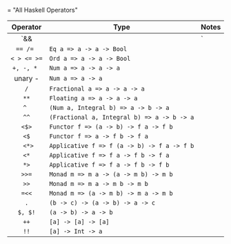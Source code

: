 = "All Haskell Operators"

|Operator     |Type                                          |Notes|
|:-----------:|----------------------------------------------|-----|
| `&& ||`     | `Bool -> Bool -> Bool`                       ||
| `== /= `    | `Eq a => a -> a -> Bool`                     ||
| `< > <= >=` | `Ord a => a -> a -> Bool`                    ||
| `+, -, * `  | `Num a => a -> a -> a`                       ||
| unary -     | `Num a => a -> a`                            ||
| `/`         | `Fractional a => a -> a -> a`                ||
| ` ** `      | `Floating a => a -> a -> a`                  ||
| `^ `        | `(Num a, Integral b) => a -> b -> a`         ||
| `^^`        | `(Fractional a, Integral b) => a -> b -> a`  ||
| `<$>`       | `Functor f => (a -> b) -> f a -> f b`        ||
| ` <$ `      | `Functor f => a -> f b -> f a`               ||
| ` <*>`      | `Applicative f => f (a -> b) -> f a -> f b`  ||
| ` <* `      | `Applicative f => f a -> f b -> f a`         ||
| ` *> `      | `Applicative f => f a -> f b -> f b`         ||
| ` >>= `     | `Monad m => m a -> (a -> m b) -> m b`        ||
| `>>`        | `Monad m => m a -> m b -> m b`               ||
| `=<<`       | `Monad m => (a -> m b) -> m a -> m b`        ||
| `.`         | `(b -> c) -> (a -> b) -> a -> c`             ||
| `$, $!`     | `(a -> b) -> a -> b`                         ||
| `++`        | `[a] -> [a] -> [a]`                          ||
| `!!`        | `[a] -> Int -> a`                            ||
